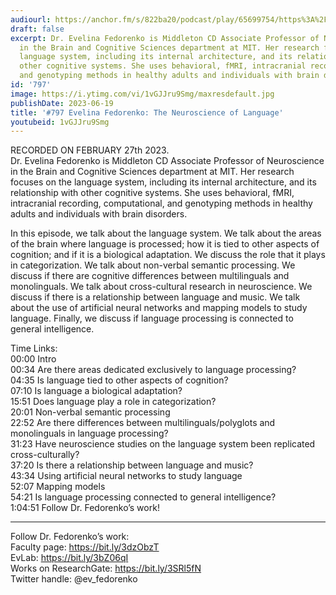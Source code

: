 ```yaml
---
audiourl: https://anchor.fm/s/822ba20/podcast/play/65699754/https%3A%2F%2Fd3ctxlq1ktw2nl.cloudfront.net%2Fstaging%2F2023-1-27%2F1b177a67-1325-88da-bece-c193720ddaf8.m4a
draft: false
excerpt: Dr. Evelina Fedorenko is Middleton CD Associate Professor of Neuroscience
  in the Brain and Cognitive Sciences department at MIT. Her research focuses on the
  language system, including its internal architecture, and its relationship with
  other cognitive systems. She uses behavioral, fMRI, intracranial recording, computational,
  and genotyping methods in healthy adults and individuals with brain disorders.
id: '797'
image: https://i.ytimg.com/vi/1vGJJru9Smg/maxresdefault.jpg
publishDate: 2023-06-19
title: '#797 Evelina Fedorenko: The Neuroscience of Language'
youtubeid: 1vGJJru9Smg
---
```

<div class="timelinks">

RECORDED ON FEBRUARY 27th 2023.  
Dr. Evelina Fedorenko is Middleton CD Associate Professor of Neuroscience in the Brain and Cognitive Sciences department at MIT. Her research focuses on the language system, including its internal architecture, and its relationship with other cognitive systems. She uses behavioral, fMRI, intracranial recording, computational, and genotyping methods in healthy adults and individuals with brain disorders.

In this episode, we talk about the language system. We talk about the areas of the brain where language is processed; how it is tied to other aspects of cognition; and if it is a biological adaptation. We discuss the role that it plays in categorization. We talk about non-verbal semantic processing. We discuss if there are cognitive differences between multilinguals and monolinguals. We talk about cross-cultural research in neuroscience. We discuss if there is a relationship between language and music. We talk about the use of artificial neural networks and mapping models to study language. Finally, we discuss if language processing is connected to general intelligence.

Time Links:  
<time>00:00</time> Intro  
<time>00:34</time> Are there areas dedicated exclusively to language processing?  
<time>04:35</time> Is language tied to other aspects of cognition?  
<time>07:10</time> Is language a biological adaptation?  
<time>15:51</time> Does language play a role in categorization?  
<time>20:01</time> Non-verbal semantic processing  
<time>22:52</time> Are there differences between multilinguals/polyglots and monolinguals in language processing?  
<time>31:23</time> Have neuroscience studies on the language system been replicated cross-culturally?  
<time>37:20</time> Is there a relationship between language and music?  
<time>43:34</time> Using artificial neural networks to study language  
<time>52:07</time> Mapping models  
<time>54:21</time> Is language processing connected to general intelligence?  
<time>1:04:51</time> Follow Dr. Fedorenko’s work!

---

Follow Dr. Fedorenko’s work:  
Faculty page: https://bit.ly/3dzObzT  
EvLab: https://bit.ly/3bZ06qI  
Works on ResearchGate: https://bit.ly/3SRl5fN  
Twitter handle: @ev_fedorenko
</div>

